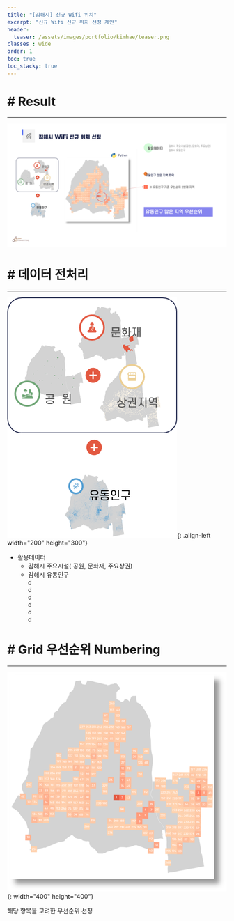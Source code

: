 ```yaml
---
title: "[김해시] 신규 Wifi 위치"
excerpt: "신규 Wifi 신규 위치 선정 제안"
header:
  teaser: /assets/images/portfolio/kimhae/teaser.png
classes : wide
order: 1
toc: true
toc_stacky: true
---
```


# # Result
---

![foo](/assets/images/portfolio/kimhae/result.png)

# # 데이터 전처리
---

![merge](/assets/images/portfolio/kimhae/merge.png){: .align-left width="200" height="300"}

* 활용데이터   
    * 김해시 주요시설( 공원, 문화재, 주요상권)   
    * 김해시 유동인구   
d   
d   
d   
d   
d   
d   


# # Grid 우선순위 Numbering
---

![merge](/assets/images/portfolio/kimhae/teaser.png){: width="400" height="400"}   

해당 항목을 고려한 우선순위 선정